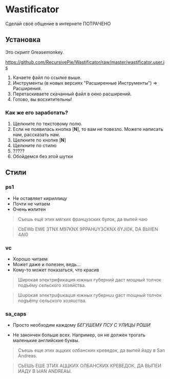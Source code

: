 ﻿# Wastificator


Сделай своё общение в интернете ПОТРАЧЕНО

## Установка

Это скрипт Greasemonkey.

https://github.com/RecursivePie/Wastificator/raw/master/wastificator.user.js

1. Качаете файл по ссылке выше.
2. Инструменты (в новых версиях "Расширенные Инструменты") => Расширения.
3. Перетаскиваете скачанный файл в окно расширений.
4. Готово, вы восхитительны!

### Как же его заработать?

1. Щелкните по текстовому полю.
2. Если не появилась кнопка [**N**], то вам не повезло. Можете написать нам, рассказать нам.
3. Щелкните по кнопке [**N**]
4. Щелкните по стилю
5. ?????
6. Обойдемся без этой шутки


## Стили
### ps1
* Не оставляет кириллицу
* Почти не читаем
* Очень ~~и~~элитен

> Съешь ещё этих мягких французских булок, да выпей чаю

> CbEWb EWE 3TNX M97KNX 9PPAHUY3CKNX 6YJI0K, DA BbIIIEN 4AI0

### vc
* Хорошо читаем
* Может даже и полезен, ведь...
* Кому-то может показаться, что красив

> Широкая электрификация южных губерний даст мощный толчок подъёму сельского хозяйства.

> Шuрокая электрuфuкацuя южных губернuu gаст mощный толчок nоgъёmу сельского хозяuства.

### sa\_caps
* Просто необходим каждому *БЕГУШЕМУ ПСУ С УЛИЦЫ РОШИ*

* Не закончен больше всех. Например, он не должен трогать маленькие английские буквы.

> Съешь еще этих аццких олбанских креведок, да выпей йаду в San Andreas.

>  СЬЕШЬ ЕШЕ 3ТИХ АЦЦКИХ ОЛБАНСКИХ КРЕВЕДОК, ДА ВЫПЕИ ИАДУ В ЫAN ANDЯEAЫ.
